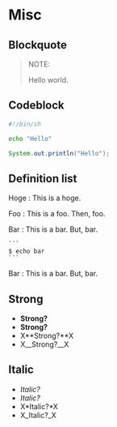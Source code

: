 # Misc

## Blockquote

> NOTE:
>
> Hello world.


## Codeblock

```sh
#!/bin/sh

echo "Hello"
```

```java
System.out.println("Hello");
```

## Definition list

Hoge
:   This is a hoge.

Foo
:   This is a foo.
    Then, foo.

Bar
:   This is a bar.
    But, bar.

    ```
    $ echo bar
    ```

Bar
:   This is a bar.
    But, bar.


## Strong

* **Strong?**
* __Strong?__
* X**Strong?**X
* X__Strong?__X


## Italic

* *Italic?*
* _Italic?_
* X*Italic?*X
* X_Italic?_X

